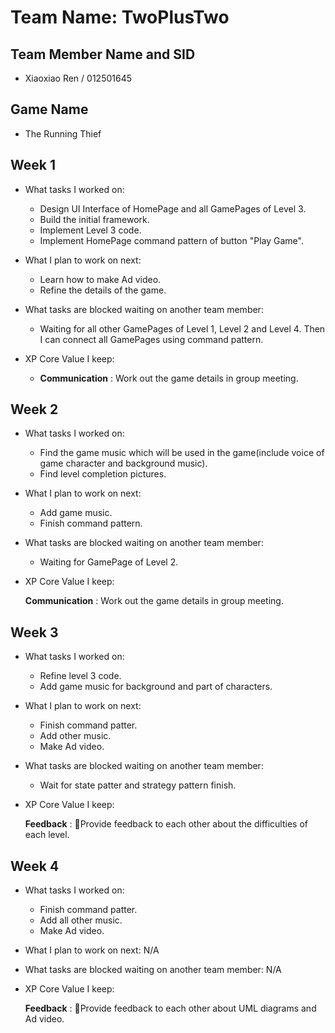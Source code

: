 # Team Name: TwoPlusTwo

## Team Member Name and SID

* Xiaoxiao Ren / 012501645

## Game Name

* The Running Thief

## Week 1

* What tasks I worked on:

  * Design UI Interface of HomePage and all GamePages of Level 3.
  * Build the initial framework.
  * Implement Level 3 code.
  * Implement HomePage command pattern of button "Play Game".

* What I plan to work on next:

  * Learn how to make Ad video.
  * Refine the details of the game.

* What tasks are blocked waiting on another team member:

  * Waiting for all other GamePages of Level 1, Level 2 and Level 4. Then I can connect all GamePages using command pattern.

* XP Core Value I keep:

  * **Communication** : Work out the game details in group meeting.

## Week 2

* What tasks I worked on:

  * Find the game music which will be used in the game(include voice of game character and background music).
  * Find level completion pictures.

* What I plan to work on next:

  * Add game music.
  * Finish command pattern.

* What tasks are blocked waiting on another team member:

  * Waiting for GamePage of Level 2.

* XP Core Value I keep:

  **Communication** : Work out the game details in group meeting.

## Week 3

* What tasks I worked on:

  * Refine level 3 code.
  * Add game music for background and part of characters.

* What I plan to work on next:

  * Finish command patter.
  * Add other music.
  * Make Ad video.

* What tasks are blocked waiting on another team member:

  * Wait for state patter and strategy pattern finish.

* XP Core Value I keep:

  **Feedback** : Provide feedback to each other about the difficulties of each level.

## Week 4

* What tasks I worked on:

  * Finish command patter.
  * Add all other music.
  * Make Ad video.

* What I plan to work on next: N/A

* What tasks are blocked waiting on another team member: N/A

* XP Core Value I keep:

  **Feedback** : Provide feedback to each other about UML diagrams and Ad video.